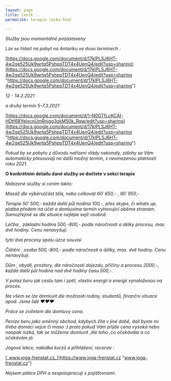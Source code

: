 ```yaml
---
layout: page
title: Ceník...
permalink: terapie-lecba.html

---
```

_Služby jsou momentálně pozastaveny_

_Lze se hlásit na pobyt na Antariku ve dvou termínech :_

[https://docs.google.com/document/d/17klPLSJ6HT-4w2ge525Uk9wrtq5PshppTDT4x4UenQ4/edit?usp=sharing](https://docs.google.com/document/d/17klPLSJ6HT-4w2ge525Uk9wrtq5PshppTDT4x4UenQ4/edit?usp=sharing "https://docs.google.com/document/d/17klPLSJ6HT-4w2ge525Uk9wrtq5PshppTDT4x4UenQ4/edit?usp=sharing")

_12 - 14.2.2021_

_a druhý termín 5-7.3.2021_

[https://docs.google.com/document/d/1-N0GTfLcKCAI-HDtf68YelxcnUmRnjgg3okM50k_Rqw/edit?usp=sharing](https://docs.google.com/document/d/17klPLSJ6HT-4w2ge525Uk9wrtq5PshppTDT4x4UenQ4/edit?usp=sharing "https://docs.google.com/document/d/17klPLSJ6HT-4w2ge525Uk9wrtq5PshppTDT4x4UenQ4/edit?usp=sharing")

_Pokud by se pobytu z důvodu nařízení vlády nekonaly, zálohy se Vám automaticky přesouvají na další možný termín, s neomezenou platností roku 2021._

**O konkrétním detailu dané služby se dočtete v sekci terapie**

_Nabízené služby si cením takto:_

_Masáž dle výběru(část těla, nebo celková) 60´ 650,- , 90´ 950,-_

_Terapie 50´ 500,- každá další půl hodina 100,-, přes skype, či whats up, platba předem na účet a domluvíme termín vyhovující oběma stranám. Samozřejmě se dle situace nejlépe sejít osobně._

_Léčba , základní hodina 500,-800,- podle náročnosti a délky procesu, max. dvě hodiny. Cenu nenavyšuji._

_tyto dva procesy spolu úzce souvisí_

_Čištění , osoba 500,-800,- podle náročnosti a délky, max. dvě hodiny. Cenu nenavyšuji._

_Dům , obydlí, prostory, dle náročnosti dojezdu, příčiny a procesu 2000,-, každá další půl hodina nad dvě hodiny času 500,-._

_V potaz beru jak cestu tam i zpět, vlastní energii a energii vynaloženou na proces._

_Na všem se lze domluvit dle možností rodiny, studentů, finanční situace apod. Jsme lidé ♥♥♥_

_Práce se zvířetem dle domluvy cena._

_Peníze beru jako směnný obchod, kdybych žila v jiné době, dali byste mi třeba domácí vejce či maso :) proto pokud Vám přijde cena vysoká nebo naopak nízká, tak se můžeme domluvit ,dle toho ,co očekáváte a co očekávám já._

_Jógové lekce, nabídka kurzů a přihlášení, recenze :_

[_www.joga-frenstat.cz_](https://www.joga-frenstat.cz "www.joga-frenstat.cz")

_Nejsem plátce DPH a nespolupracuji s pojišťovnami._